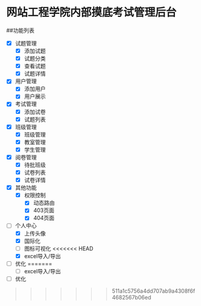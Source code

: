 # 网站工程学院内部摸底考试管理后台
##功能列表
- [x] 试题管理
  - [x] 添加试题
  - [x] 试题分类
  - [x] 查看试题
  - [x] 试题详情
- [x] 用户管理
  - [x] 添加用户
  - [x] 用户展示
- [x] 考试管理
  - [x] 添加试卷
  - [x] 试题列表
- [x] 班级管理
  - [x] 班级管理
  - [x] 教室管理
  - [x] 学生管理
- [x] 阅卷管理
  - [x] 待批班级
  - [x] 试卷列表
  - [x] 试卷详情
- [x] 其他功能
  - [x] 权限控制
    - [x] 动态路由
    - [x] 403页面
    - [x] 404页面
- [ ] 个人中心
  - [x] 上传头像
  - [x] 国际化
  - [ ] 图标可视化
<<<<<<< HEAD
  - [x] excel导入/导出
- [ ] 优化
=======
  - [ ] excel导入/导出
- [ ] 优化
  
>>>>>>> 511a1c5756a4dd707ab9a4308f6f4682567b06ed
